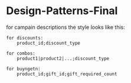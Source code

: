 # Design-Patterns-Final

for campain descriptions the style looks like this:

    for discounts:
        product_id;discount_type
    
    for combos:
        product1|product2|...;discount_type
    
    for buyngetn:
        product_id;gift_id;gift_required_count
